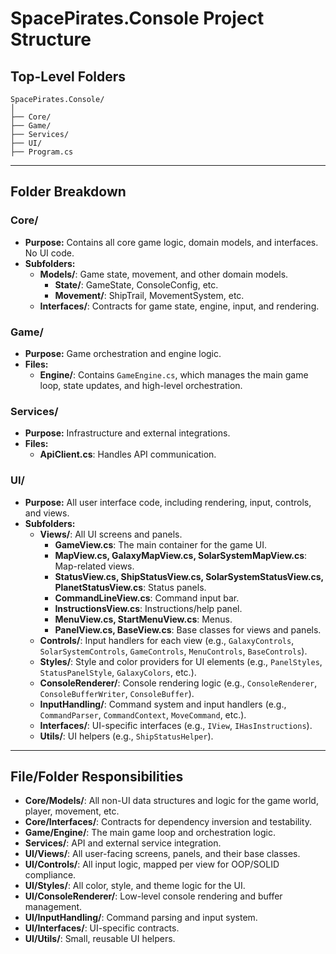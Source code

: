# SpacePirates.Console Project Structure

## Top-Level Folders

```
SpacePirates.Console/
│
├── Core/
├── Game/
├── Services/
├── UI/
├── Program.cs
```

---

## Folder Breakdown

### Core/
- **Purpose:** Contains all core game logic, domain models, and interfaces. No UI code.
- **Subfolders:**
  - **Models/**: Game state, movement, and other domain models.
    - **State/**: GameState, ConsoleConfig, etc.
    - **Movement/**: ShipTrail, MovementSystem, etc.
  - **Interfaces/**: Contracts for game state, engine, input, and rendering.

### Game/
- **Purpose:** Game orchestration and engine logic.
- **Files:**
  - **Engine/**: Contains `GameEngine.cs`, which manages the main game loop, state updates, and high-level orchestration.

### Services/
- **Purpose:** Infrastructure and external integrations.
- **Files:**
  - **ApiClient.cs**: Handles API communication.

### UI/
- **Purpose:** All user interface code, including rendering, input, controls, and views.
- **Subfolders:**
  - **Views/**: All UI screens and panels.
    - **GameView.cs**: The main container for the game UI.
    - **MapView.cs, GalaxyMapView.cs, SolarSystemMapView.cs**: Map-related views.
    - **StatusView.cs, ShipStatusView.cs, SolarSystemStatusView.cs, PlanetStatusView.cs**: Status panels.
    - **CommandLineView.cs**: Command input bar.
    - **InstructionsView.cs**: Instructions/help panel.
    - **MenuView.cs, StartMenuView.cs**: Menus.
    - **PanelView.cs, BaseView.cs**: Base classes for views and panels.
  - **Controls/**: Input handlers for each view (e.g., `GalaxyControls`, `SolarSystemControls`, `GameControls`, `MenuControls`, `BaseControls`).
  - **Styles/**: Style and color providers for UI elements (e.g., `PanelStyles`, `StatusPanelStyle`, `GalaxyColors`, etc.).
  - **ConsoleRenderer/**: Console rendering logic (e.g., `ConsoleRenderer`, `ConsoleBufferWriter`, `ConsoleBuffer`).
  - **InputHandling/**: Command system and input handlers (e.g., `CommandParser`, `CommandContext`, `MoveCommand`, etc.).
  - **Interfaces/**: UI-specific interfaces (e.g., `IView`, `IHasInstructions`).
  - **Utils/**: UI helpers (e.g., `ShipStatusHelper`).

---

## File/Folder Responsibilities

- **Core/Models/**: All non-UI data structures and logic for the game world, player, movement, etc.
- **Core/Interfaces/**: Contracts for dependency inversion and testability.
- **Game/Engine/**: The main game loop and orchestration logic.
- **Services/**: API and external service integration.
- **UI/Views/**: All user-facing screens, panels, and their base classes.
- **UI/Controls/**: All input logic, mapped per view for OOP/SOLID compliance.
- **UI/Styles/**: All color, style, and theme logic for the UI.
- **UI/ConsoleRenderer/**: Low-level console rendering and buffer management.
- **UI/InputHandling/**: Command parsing and input system.
- **UI/Interfaces/**: UI-specific contracts.
- **UI/Utils/**: Small, reusable UI helpers.
